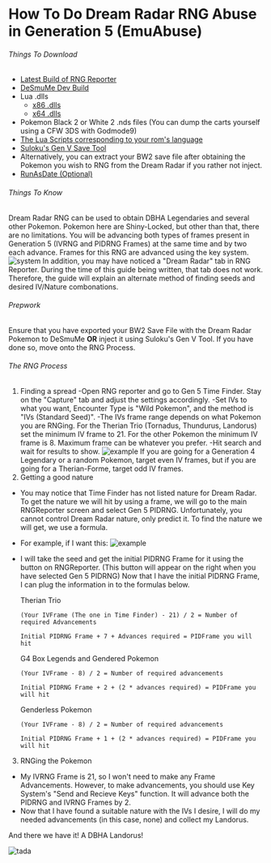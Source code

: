 # How To Do Dream Radar RNG Abuse in Generation 5 (EmuAbuse)

###### Things To Download
- [Latest Build of RNG Reporter](https://ci.appveyor.com/project/Admiral-Fish/rngreporter/build/artifacts)
- [DeSmuMe Dev Build](https://sourceforge.net/projects/desmume/files/desmume/0.9.11/desmume-0.9.11-win32-dev.zip/download)
- Lua .dlls
  - [x86 .dlls](https://www.dropbox.com/s/2o4hdphn7j9z349/lua-dll-x86.zip?dl=0)
  - [x64 .dlls](https://www.dropbox.com/s/t8yttukleqserzp/lua-dll-x64.rar?dl=0)
- Pokemon Black 2 or White 2 .nds files (You can dump the carts yourself using a CFW 3DS with Godmode9)
- [The Lua Scripts corresponding to your rom's language](http://pokerng.forumcommunity.net/?t=56443955)
- [Suloku's Gen V Save Tool](https://github.com/suloku/BW_tool/releases) 
 - Alternatively, you can extract your BW2 save file after obtaining the Pokemon you wish to RNG from the Dream Radar if you rather not inject.
- [RunAsDate (Optional)](https://runasdate.en.softonic.com/)

###### Things To Know
Dream Radar RNG can be used to obtain DBHA Legendaries and several other Pokemon. Pokemon here are Shiny-Locked, but other than that, there are no limitations. You will be advancing both types of frames present in Generation 5 (IVRNG and PIDRNG Frames) at the same time and by two each advance. Frames for this RNG are advanced using the key system. ![system](https://snag.gy/JN9Wu5.jpg)
In addition, you may have noticed a "Dream Radar" tab in RNG Reporter. During the time of this guide being written, that tab does not work. Therefore, the guide will explain an alternate method of finding seeds and desired IV/Nature combonations.


###### Prepwork
Ensure that you have exported your BW2 Save File with the Dream Radar Pokemon to DeSmuMe **OR** inject it using Suloku's Gen V Tool. If you have done so, move onto the RNG Process.


###### The RNG Process
1. Finding a spread
-Open RNG reporter and go to Gen 5 Time Finder. Stay on the "Capture" tab and adjust the settings accordingly.
-Set IVs to what you want, Encounter Type is "Wild Pokemon", and the method is "IVs (Standard Seed)".
-The IVs frame range depends on what Pokemon you are RNGing. For the Therian Trio (Tornadus, Thundurus, Landorus) set the minimum IV frame to 21. For the other Pokemon the minimum IV frame is 8. Maximum frame can be whatever you prefer.
-Hit search and wait for results to show.
![example](https://snag.gy/iTgKX3.jpg)
If you are going for a Generation 4 Legendary or a random Pokemon, target even IV frames, but if you are going for a Therian-Forme, target odd IV frames.
2. Getting a good nature
 - You may notice that Time Finder has not listed nature for Dream Radar. To get the nature we will hit by using a frame, we will go to the main RNGReporter screen and select Gen 5 PIDRNG. Unfortunately, you cannot control Dream Radar nature, only predict it. To find the nature we will get, we use a formula.
 - For example, if I want this: ![example](https://snag.gy/JpIxYQ.jpg) 
 -  I will take the seed and get the initial PIDRNG Frame for it using the button on RNGReporter. (This button will appear on the right when you have selected Gen 5 PIDRNG) Now that I have the initial PIDRNG Frame, I can plug the information in to the formulas below.
 
    Therian Trio
    
    `(Your IVFrame (The one in Time Finder) - 21) / 2 = Number of required Advancements`
    
    `Initial PIDRNG Frame + 7 + Advances required = PIDFrame you will hit`
    
    G4 Box Legends and Gendered Pokemon
    
    `(Your IVFrame - 8) / 2 = Number of required advancements`
    
    `Initial PIDRNG Frame + 2 + (2 * advances required) = PIDFrame you will hit`
    
    Genderless Pokemon
    
    `(Your IVFrame - 8) / 2 = Number of required advancements`
    
    `Initial PIDRNG Frame + 1 + (2 * advances required) = PIDFrame you will hit`

3. RNGing the Pokemon
- My IVRNG Frame is 21, so I won't need to make any Frame Advancements. However, to make advancements, you should use Key System's "Send and Recieve Keys" function. It will advance both the PIDRNG and IVRNG Frames by 2. 
- Now that I have found a suitable nature with the IVs I desire, I will do my needed advancements (in this case, none) and collect my Landorus. 

And there we have it! A DBHA Landorus! 

 ![tada](https://snag.gy/pBY8Hc.jpg)
